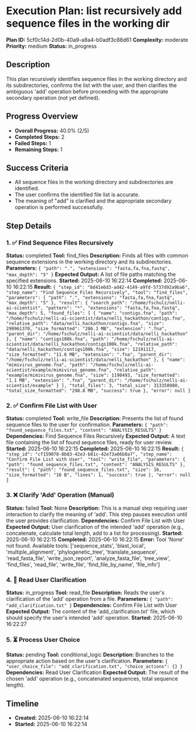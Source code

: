 # Execution Plan: list recursively add sequence files in the working dir

**Plan ID:** 5cf0c14d-2d0b-40a9-a8a4-b0adf3c88d61
**Complexity:** moderate
**Priority:** medium
**Status:** in_progress

## Description
This plan recursively identifies sequence files in the working directory and its subdirectories, confirms the list with the user, and then clarifies the ambiguous 'add' operation before proceeding with the appropriate secondary operation (not yet defined).

## Progress Overview
- **Overall Progress:** 40.0% (2/5)
- **Completed Steps:** 2
- **Failed Steps:** 1
- **Remaining Steps:** 1

## Success Criteria
- All sequence files in the working directory and subdirectories are identified.
- The user confirms the identified file list is accurate.
- The meaning of "add" is clarified and the appropriate secondary operation is performed successfully.

## Step Details

### 1. ✅ Find Sequence Files Recursively

**Status:** completed
**Tool:** find_files
**Description:** Finds all files with common sequence extensions in the working directory and its subdirectories.
**Parameters:** `{
  "path": ".",
  "extensions": "fasta,fa,fna,fastq",
  "max_depth": "5"
}`
**Expected Output:** A list of file paths matching the specified extensions.
**Started:** 2025-06-10 16:22:14
**Completed:** 2025-06-10 16:22:15
**Result:** `{
  "step_id": "8d41e6d3-ad42-4149-a9fd-5737d92a9ba6",
  "step_name": "Find Sequence Files Recursively",
  "tool": "find_files",
  "parameters": {
    "path": ".",
    "extensions": "fasta,fa,fna,fastq",
    "max_depth": "5"
  },
  "result": {
    "search_path": "/home/fschulz/nelli-ai-scientist",
    "pattern": "*",
    "extensions": "fasta,fa,fna,fastq",
    "max_depth": 5,
    "found_files": [
      {
        "name": "contigs.fna",
        "path": "/home/fschulz/nelli-ai-scientist/data/nelli_hackathon/contigs.fna",
        "relative_path": "data/nelli_hackathon/contigs.fna",
        "size": 299961370,
        "size_formatted": "286.1 MB",
        "extension": ".fna",
        "parent_dir": "/home/fschulz/nelli-ai-scientist/data/nelli_hackathon"
      },
      {
        "name": "contigs100k.fna",
        "path": "/home/fschulz/nelli-ai-scientist/data/nelli_hackathon/contigs100k.fna",
        "relative_path": "data/nelli_hackathon/contigs100k.fna",
        "size": 12191117,
        "size_formatted": "11.6 MB",
        "extension": ".fna",
        "parent_dir": "/home/fschulz/nelli-ai-scientist/data/nelli_hackathon"
      },
      {
        "name": "mimivirus_genome.fna",
        "path": "/home/fschulz/nelli-ai-scientist/example/mimivirus_genome.fna",
        "relative_path": "example/mimivirus_genome.fna",
        "size": 1198493,
        "size_formatted": "1.1 MB",
        "extension": ".fna",
        "parent_dir": "/home/fschulz/nelli-ai-scientist/example"
      }
    ],
    "total_files": 3,
    "total_size": 313350980,
    "total_size_formatted": "298.8 MB",
    "success": true
  },
  "error": null
}`

### 2. ✅ Confirm File List with User

**Status:** completed
**Tool:** write_file
**Description:** Presents the list of found sequence files to the user for confirmation.
**Parameters:** `{
  "path": "found_sequence_files.txt",
  "content": "ANALYSIS_RESULTS"
}`
**Dependencies:** Find Sequence Files Recursively
**Expected Output:** A text file containing the list of found sequence files, ready for user review.
**Started:** 2025-06-10 16:22:15
**Completed:** 2025-06-10 16:22:15
**Result:** `{
  "step_id": "cf159078-8b83-42e3-b81c-42e73a66b8a7",
  "step_name": "Confirm File List with User",
  "tool": "write_file",
  "parameters": {
    "path": "found_sequence_files.txt",
    "content": "ANALYSIS_RESULTS"
  },
  "result": {
    "path": "found_sequence_files.txt",
    "size": 16,
    "size_formatted": "16 B",
    "lines": 1,
    "success": true
  },
  "error": null
}`

### 3. ❌ Clarify 'Add' Operation (Manual)

**Status:** failed
**Tool:** None
**Description:** This is a manual step requiring user interaction to clarify the meaning of 'add'.  This step pauses execution until the user provides clarification.
**Dependencies:** Confirm File List with User
**Expected Output:** User clarification of the intended 'add' operation (e.g., concatenate, calculate total length, add to a list for processing).
**Started:** 2025-06-10 16:22:15
**Completed:** 2025-06-10 16:22:15
**Error:** Tool 'None' not found. Available tools: ['sequence_stats', 'blast_local', 'multiple_alignment', 'phylogenetic_tree', 'translate_sequence', 'read_fasta_file', 'write_json_report', 'analyze_fasta_file', 'tree_view', 'find_files', 'read_file', 'write_file', 'find_file_by_name', 'file_info']

### 4. 🔄 Read User Clarification

**Status:** in_progress
**Tool:** read_file
**Description:** Reads the user's clarification of the 'add' operation from a file.
**Parameters:** `{
  "path": "add_clarification.txt"
}`
**Dependencies:** Confirm File List with User
**Expected Output:** The content of the 'add_clarification.txt' file, which should specify the user's intended 'add' operation.
**Started:** 2025-06-10 16:22:27

### 5. ⏳ Process User Choice

**Status:** pending
**Tool:** conditional_logic
**Description:** Branches to the appropriate action based on the user's clarification.
**Parameters:** `{
  "user_choice_file": "add_clarification.txt",
  "choice_actions": {}
}`
**Dependencies:** Read User Clarification
**Expected Output:** The result of the chosen 'add' operation (e.g., concatenated sequences, total sequence length).


## Timeline

- **Created:** 2025-06-10 16:22:14
- **Started:** 2025-06-10 16:22:14
